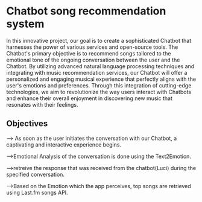 
# Chatbot song recommendation system

In this innovative project, our goal is to create a sophisticated Chatbot that harnesses the power of various services and open-source tools. The Chatbot's primary objective is to recommend songs tailored to the emotional tone of the ongoing conversation between the user and the Chatbot. By utilizing advanced natural language processing techniques and integrating with music recommendation services, our Chatbot will offer a personalized and engaging musical experience that perfectly aligns with the user's emotions and preferences. Through this integration of cutting-edge technologies, we aim to revolutionize the way users interact with Chatbots and enhance their overall enjoyment in discovering new music that resonates with their feelings.




## Objectives
--> As soon as the user initiates the conversation with our Chatbot, a captivating and interactive experience begins.

-->Emotional Analysis of the conversation is done using the Text2Emotion.

-->retreive the response that was received from the chatbot(Luci) during the specified conversation.

-->Based on the Emotion which the app perceives, top songs are retrieved using Last.fm songs API.
